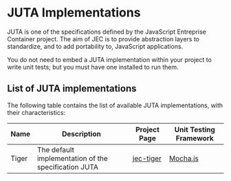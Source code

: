 # JUTA Implementations

JUTA is one of the specifications defined by the JavaScript Entreprise Container project.
The aim of JEC is to provide abstraction layers to standardize, and to add portability to, JavaScript applications.

You do not need to embed a JUTA implementation within your project to write unit tests; but you must have one installed to run them.

## List of JUTA implementations

The following table contains the list of available JUTA implementations, with their characteristics:

| Name | Description | Project Page | Unit Testing Framework |
| --- | --- | --- | --- |
| Tiger | The default implementation of the specification JUTA | [jec-tiger](https://github.com/pechemann/jec-tiger) | [Mocha.js](https://mochajs.org/) |
